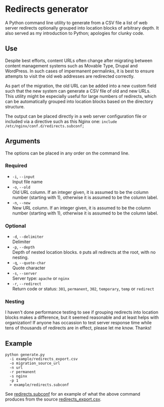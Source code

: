 # Redirects generator

A Python command line utility to generate from a CSV file a list of web server redirects optionally grouped into location blocks of arbitrary depth. It also served as my introduction to Python; apologies for clunky code.

## Use

Despite best efforts, content URLs often change after migrating between content management systems such as Movable Type, Drupal and WordPress. In such cases of impermanent permalinks, it is best to ensure attempts to visit the old web addresses are redirected correctly. 

As part of the migration, the old URL can be added into a new custom field such that the new system can generate a CSV file of old and new URLs. This utility might be especially useful for large numbers of redirects, which can be automatically grouped into location blocks based on the directory structure.

The output can be placed directly in a web server configuration file or included via a directive such as this Nginx one: `include /etc/nginx/conf.d/redirects.subconf;`

## Arguments

The options can be placed in any order on the command line.

### Required

* `-i`, `--input`  
  Input file name
* `-o`, `--old`  
  Old URL column. If an integer given, it is assumed to be the column number (starting with 1), otherwise it is assumed to be the column label.
* `-n`, `--new`  
  New URL column. If an integer given, it is assumed to be the column number (starting with 1), otherwise it is assumed to be the column label.

### Optional

* `-d`, `--delimiter`  
  Delimiter
* `-p`, `--depth`  
  Depth of nested location blocks. `0` puts all redirects at the root, with no nesting.
* `-q`, `--quote-char`  
  Quote character
* `-s`, `--server`  
  Server type: `apache` or `nginx`
* `-r`, `--redirect`  
  Return code or status: `301`, `permanent`, `302`, `temporary`, `temp` or `redirect`

### Nesting

I haven't done performance testing to see if grouping redirects into location blocks makes a difference, but it seemed reasonable and at least helps with organization! If anyone has occassion to test server response time while tens of thousands of redirects are in effect, please let me know. Thanks!

## Example

    python generate.py
      -i example/redirects_export.csv
      -o migration_source_url
      -n url
      -r permanent
      -s nginx
      -p 1
      > example/redirects.subconf

See [redirects.subconf](example/redirects.subconf) for an example of what the above command produces from the source [redirects_export.csv](example/redirects_export.csv).